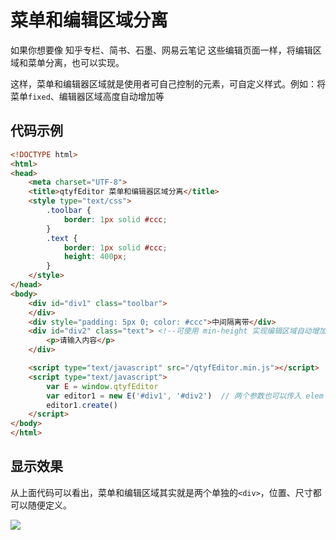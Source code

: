 # 菜单和编辑区域分离

如果你想要像 知乎专栏、简书、石墨、网易云笔记 这些编辑页面一样，将编辑区域和菜单分离，也可以实现。

这样，菜单和编辑器区域就是使用者可自己控制的元素，可自定义样式。例如：将菜单`fixed`、编辑器区域高度自动增加等

## 代码示例

```html
<!DOCTYPE html>
<html>
<head>
    <meta charset="UTF-8">
    <title>qtyfEditor 菜单和编辑器区域分离</title>
    <style type="text/css">
        .toolbar {
            border: 1px solid #ccc;
        }
        .text {
            border: 1px solid #ccc;
            height: 400px;
        }
    </style>
</head>
<body>
    <div id="div1" class="toolbar">
    </div>
    <div style="padding: 5px 0; color: #ccc">中间隔离带</div>
    <div id="div2" class="text"> <!--可使用 min-height 实现编辑区域自动增加高度-->
        <p>请输入内容</p>
    </div>

    <script type="text/javascript" src="/qtyfEditor.min.js"></script>
    <script type="text/javascript">
        var E = window.qtyfEditor
        var editor1 = new E('#div1', '#div2')  // 两个参数也可以传入 elem 对象，class 选择器
        editor1.create()
    </script>
</body>
</html>
```

## 显示效果

从上面代码可以看出，菜单和编辑区域其实就是两个单独的`<div>`，位置、尺寸都可以随便定义。

![](http://images2015.cnblogs.com/blog/138012/201705/138012-20170531224756289-7442240.png)

